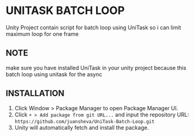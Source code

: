 # UNITASK BATCH LOOP
Unity Project contain script for batch loop using UniTask so i can limit maximum loop for one frame

## NOTE
make sure you have installed UniTask in your unity project because this batch loop using unitask for the async

## INSTALLATION
1. Click Window > Package Manager to open Package Manager UI.
2. Click `+ > Add package from git URL...` and input the repository URL: `https://github.com/juansheva/UniTask-Batch-Loop.git`
3. Unity will automatically fetch and install the package.
